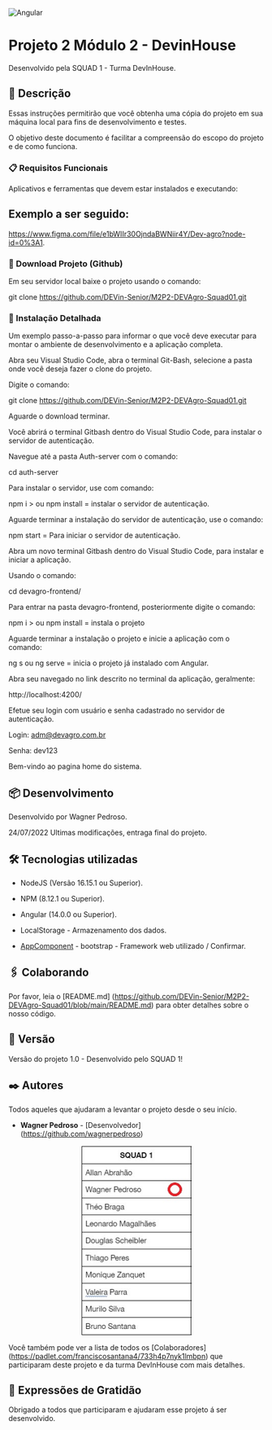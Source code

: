 ![Angular](https://img.shields.io/badge/Angular-DD0031?style=for-the-badge&logo=angular&logoColor=white)

# Projeto 2 Módulo 2 - DevinHouse

Desenvolvido pela SQUAD 1 - Turma DevInHouse.

## 🚀 Descrição

Essas instruções permitirão que você obtenha uma cópia do projeto em sua máquina local para fins de desenvolvimento e testes.

O objetivo deste documento é facilitar a compreensão do escopo do projeto e de como funciona.

### 📋 Requisitos Funcionais

Aplicativos e ferramentas que devem estar instalados e executando:

## Exemplo a ser seguido:

https://www.figma.com/file/e1bWIIr30OjndaBWNiir4Y/Dev-agro?node-id=0%3A1.

### 🔧 Download Projeto (Github)

Em seu servidor local baixe o projeto usando o comando:

git clone https://github.com/DEVin-Senior/M2P2-DEVAgro-Squad01.git

### 🔧 Instalação Detalhada

Um exemplo passo-a-passo para informar o que você deve executar para montar o ambiente de desenvolvimento e a aplicação completa.

Abra seu Visual Studio Code, abra o terminal Git-Bash, selecione a pasta onde você deseja fazer o clone do projeto. 

Digite o comando:

git clone https://github.com/DEVin-Senior/M2P2-DEVAgro-Squad01.git

Aguarde o download terminar. 

Você abrirá o terminal Gitbash dentro do Visual Studio Code, para instalar o servidor de autenticação.

Navegue até a pasta Auth-server com o comando:

cd auth-server 

Para instalar o servidor, use com comando:

npm i > ou npm install = instalar o servidor de autenticação.

Aguarde terminar a instalação do servidor de autenticação, use o comando: 

npm start = Para iniciar o servidor de autenticação.

Abra um novo terminal Gitbash dentro do Visual Studio Code, para instalar e iniciar a aplicação.

Usando o comando: 

cd devagro-frontend/ 

Para entrar na pasta devagro-frontend, posteriormente digite o comando:

npm i > ou npm install = instala o projeto

Aguarde terminar a instalação o projeto e inicie a aplicação com o comando: 

ng s ou ng serve = inicia o projeto já instalado com Angular.

Abra seu navegado no link descrito no terminal da aplicação, geralmente:

http://localhost:4200/

Efetue seu login com usuário e senha cadastrado no servidor de autenticação.

Login: adm@devagro.com.br

Senha: dev123

Bem-vindo ao pagina home do sistema.

## 📦 Desenvolvimento

Desenvolvido por Wagner Pedroso.

24/07/2022 Ultimas modificações, entraga final do projeto.

## 🛠️ Tecnologias utilizadas

- NodeJS (Versão 16.15.1 ou Superior).

- NPM (8.12.1 ou Superior).

- Angular (14.0.0 ou Superior).

- LocalStorage - Armazenamento dos dados. 

* [AppComponent](https://cdn.jsdelivr.net/npm/bootstrap@5.2.0-beta1/dist/css/bootstrap.min.css) - bootstrap - Framework web utilizado / Confirmar.
 
## 🖇️ Colaborando

Por favor, leia o [README.md] (https://github.com/DEVin-Senior/M2P2-DEVAgro-Squad01/blob/main/README.md) para obter detalhes sobre o nosso código.

## 📌 Versão

Versão do projeto 1.0 - Desenvolvido pelo SQUAD 1!

## ✒️ Autores

Todos aqueles que ajudaram a levantar o projeto desde o seu início.

* **Wagner Pedroso** - [Desenvolvedor] (https://github.com/wagnerpedroso)

<p align="center"><a href="#"><img align="center" width="218" height="375"  src="squad.jpg" /></a></p>

Você também pode ver a lista de todos os [Colaboradores] (https://padlet.com/franciscosantana4/733h4p7nyk1lmbpn) que participaram deste projeto e da turma DevInHouse com mais detalhes.

## 🎁 Expressões de Gratidão

Obrigado a todos que participaram e ajudaram esse projeto á ser desenvolvido.